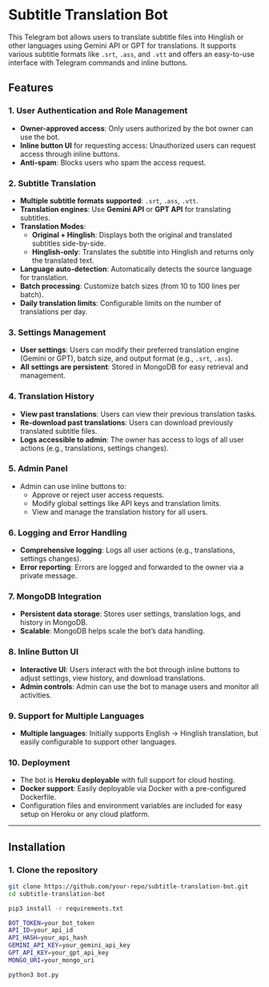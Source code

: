# Subtitle Translation Bot

This Telegram bot allows users to translate subtitle files into Hinglish or other languages using Gemini API or GPT for translations. It supports various subtitle formats like `.srt`, `.ass`, and `.vtt` and offers an easy-to-use interface with Telegram commands and inline buttons.

## Features

### 1. **User Authentication and Role Management**
   - **Owner-approved access**: Only users authorized by the bot owner can use the bot.
   - **Inline button UI** for requesting access: Unauthorized users can request access through inline buttons.
   - **Anti-spam**: Blocks users who spam the access request.

### 2. **Subtitle Translation**
   - **Multiple subtitle formats supported**: `.srt`, `.ass`, `.vtt`.
   - **Translation engines**: Use **Gemini API** or **GPT API** for translating subtitles.
   - **Translation Modes**:
     - **Original + Hinglish**: Displays both the original and translated subtitles side-by-side.
     - **Hinglish-only**: Translates the subtitle into Hinglish and returns only the translated text.
   - **Language auto-detection**: Automatically detects the source language for translation.
   - **Batch processing**: Customize batch sizes (from 10 to 100 lines per batch).
   - **Daily translation limits**: Configurable limits on the number of translations per day.

### 3. **Settings Management**
   - **User settings**: Users can modify their preferred translation engine (Gemini or GPT), batch size, and output format (e.g., `.srt`, `.ass`).
   - **All settings are persistent**: Stored in MongoDB for easy retrieval and management.

### 4. **Translation History**
   - **View past translations**: Users can view their previous translation tasks.
   - **Re-download past translations**: Users can download previously translated subtitle files.
   - **Logs accessible to admin**: The owner has access to logs of all user actions (e.g., translations, settings changes).

### 5. **Admin Panel**
   - Admin can use inline buttons to:
     - Approve or reject user access requests.
     - Modify global settings like API keys and translation limits.
     - View and manage the translation history for all users.

### 6. **Logging and Error Handling**
   - **Comprehensive logging**: Logs all user actions (e.g., translations, settings changes).
   - **Error reporting**: Errors are logged and forwarded to the owner via a private message.

### 7. **MongoDB Integration**
   - **Persistent data storage**: Stores user settings, translation logs, and history in MongoDB.
   - **Scalable**: MongoDB helps scale the bot’s data handling.

### 8. **Inline Button UI**
   - **Interactive UI**: Users interact with the bot through inline buttons to adjust settings, view history, and download translations.
   - **Admin controls**: Admin can use the bot to manage users and monitor all activities.

### 9. **Support for Multiple Languages**
   - **Multiple languages**: Initially supports English → Hinglish translation, but easily configurable to support other languages.

### 10. **Deployment**
   - The bot is **Heroku deployable** with full support for cloud hosting.
   - **Docker support**: Easily deployable via Docker with a pre-configured Dockerfile.
   - Configuration files and environment variables are included for easy setup on Heroku or any cloud platform.

---

## Installation

### 1. **Clone the repository**
   ```bash
   git clone https://github.com/your-repo/subtitle-translation-bot.git
   cd subtitle-translation-bot
  
   pip3 install -r requirements.txt

   BOT_TOKEN=your_bot_token
   API_ID=your_api_id
   API_HASH=your_api_hash
   GEMINI_API_KEY=your_gemini_api_key
   GPT_API_KEY=your_gpt_api_key
   MONGO_URI=your_mongo_uri

   python3 bot.py
